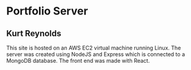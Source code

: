 # Portfolio Server

## Kurt Reynolds

This site is hosted on an AWS EC2 virtual machine running Linux. The server was created using NodeJS and Express which is connected to a MongoDB database. The front end was made with React.
